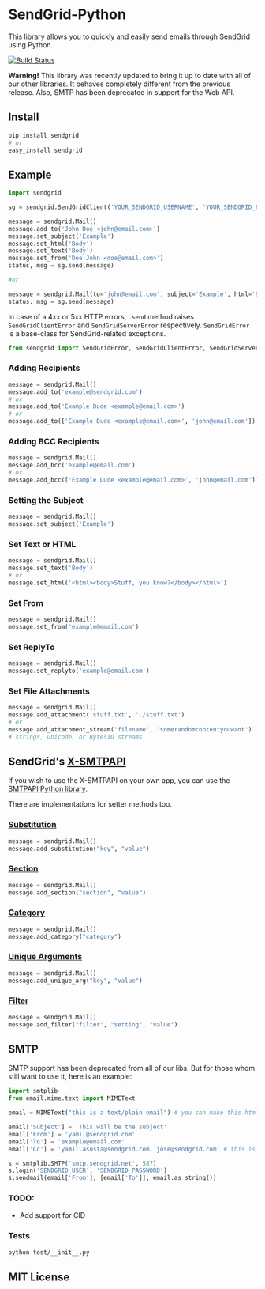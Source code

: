 # SendGrid-Python #
This library allows you to quickly and easily send emails through SendGrid using Python.

[![Build Status](https://travis-ci.org/sendgrid/sendgrid-python.png?branch=master)](https://travis-ci.org/sendgrid/sendgrid-python)

**Warning!** This library was recently updated to bring it up to date with all of our other libraries. It behaves completely different from the previous release. Also, SMTP has been deprecated in support for the Web API.

## Install

```bash
pip install sendgrid
# or
easy_install sendgrid
```

## Example

```python
import sendgrid

sg = sendgrid.SendGridClient('YOUR_SENDGRID_USERNAME', 'YOUR_SENDGRID_PASSWORD')

message = sendgrid.Mail()
message.add_to('John Doe <john@email.com>')
message.set_subject('Example')
message.set_html('Body')
message.set_text('Body')
message.set_from('Doe John <doe@email.com>')
status, msg = sg.send(message)

#or

message = sendgrid.Mail(to='john@email.com', subject='Example', html='Body', text='Body', from_email='doe@email.com')
status, msg = sg.send(message)

```

In case of a 4xx or 5xx HTTP errors, `.send` method raises
`SendGridClientError` and `SendGridServerError` respectively.
`SendGridError` is a base-class for SendGrid-related exceptions.

```python
from sendgrid import SendGridError, SendGridClientError, SendGridServerError
```

### Adding Recipients

```python
message = sendgrid.Mail()
message.add_to('example@sendgrid.com')
# or
message.add_to('Example Dude <example@email.com>')
# or
message.add_to(['Example Dude <example@email.com>', 'john@email.com'])
```

### Adding BCC Recipients

```python
message = sendgrid.Mail()
message.add_bcc('example@email.com')
# or
message.add_bcc(['Example Dude <example@email.com>', 'john@email.com'])
```

### Setting the Subject

```python
message = sendgrid.Mail()
message.set_subject('Example')
```

### Set Text or HTML

```python
message = sendgrid.Mail()
message.set_text('Body')
# or
message.set_html('<html><body>Stuff, you know?</body></html>')
```

### Set From

```python
message = sendgrid.Mail()
message.set_from('example@email.com')
```

### Set ReplyTo

```python
message = sendgrid.Mail()
message.set_replyto('example@email.com')
```

### Set File Attachments

```python
message = sendgrid.Mail()
message.add_attachment('stuff.txt', './stuff.txt')
# or
message.add_attachment_stream('filename', 'somerandomcontentyouwant')
# strings, unicode, or BytesIO streams
```

## SendGrid's  [X-SMTPAPI](http://sendgrid.com/docs/API_Reference/SMTP_API/)

If you wish to use the X-SMTPAPI on your own app, you can use the [SMTPAPI Python library](https://github.com/sendgrid/smtpapi-python).

There are implementations for setter methods too.

### [Substitution](http://sendgrid.com/docs/API_Reference/SMTP_API/substitution_tags.html)

```python
message = sendgrid.Mail()
message.add_substitution("key", "value")
```

### [Section](http://sendgrid.com/docs/API_Reference/SMTP_API/section_tags.html)

```python
message = sendgrid.Mail()
message.add_section("section", "value")
```

### [Category](http://sendgrid.com/docs/Delivery_Metrics/categories.html)

```python
message = sendgrid.Mail()
message.add_category("category")
```

### [Unique Arguments](http://sendgrid.com/docs/API_Reference/SMTP_API/unique_arguments.html)

```python
message = sendgrid.Mail()
message.add_unique_arg("key", "value")
```

### [Filter](http://sendgrid.com/docs/API_Reference/SMTP_API/apps.html)

```python
message = sendgrid.Mail()
message.add_filter("filter", "setting", "value")
```

## SMTP

SMTP support has been deprecated from all of our libs. But for those whom still want to use it, here is an example:

```python
import smtplib
from email.mime.text import MIMEText

email = MIMEText("this is a text/plain email") # you can make this html too.

email['Subject'] = 'This will be the subject'
email['From'] = 'yamil@sendgrid.com'
email['To'] = 'example@email.com'
email['Cc'] = 'yamil.asusta@sendgrid.com, jose@sendgrid.com' # this is comma separated field

s = smtplib.SMTP('smtp.sendgrid.net', 587)
s.login('SENDGRID_USER', 'SENDGRID_PASSWORD')
s.sendmail(email['From'], [email['To']], email.as_string())
```

### TODO:

* Add support for CID

### Tests

```bash
python test/__init__.py
```

## MIT License
